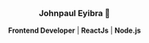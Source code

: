 <br>
<h3 align="center">Johnpaul Eyibra 🤔</h3>
<p align="center">
  <b>Frontend Developer</b> | 
  <b> ReactJs</b> |
  <b> Node.js</b>
  <br><br><br><br>
</p>

